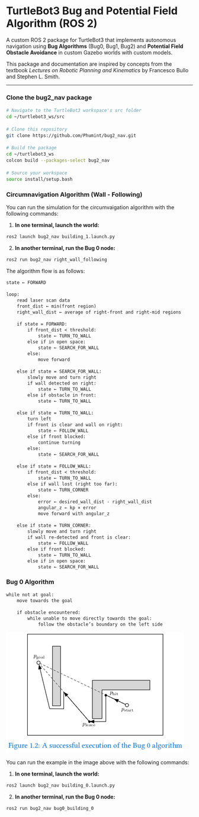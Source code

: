 # TurtleBot3 Bug and Potential Field Algorithm (ROS 2)

A custom ROS 2 package for TurtleBot3 that implements autonomous navigation using **Bug Algorithms** (Bug0, Bug1, Bug2) and **Potential Field Obstacle Avoidance** in custom Gazebo worlds with custom models.

This package and documentation are inspired by concepts from the textbook *Lectures on Robotic Planning and Kinematics* by Francesco Bullo and Stephen L. Smith.

---

### Clone the bug2_nav package

```bash
# Navigate to the TurtleBot3 workspace's src folder
cd ~/turtlebot3_ws/src

# Clone this repository
git clone https://github.com/Phumint/bug2_nav.git

# Build the package
cd ~/turtlebot3_ws
colcon build --packages-select bug2_nav

# Source your workspace
source install/setup.bash
```
### Circumnavigation Algorithm (Wall - Following)
You can run the simulation for the circumvaigation algorithm with the following commands:

1. **In one terminal, launch the world:**

```bash
ros2 launch bug2_nav building_1.launch.py
```
2. **In another terminal, run the Bug 0 node:**
```bash
ros2 run bug2_nav right_wall_following
```
The algorithm flow is as follows:

```
state ← FORWARD

loop:
    read laser scan data
    front_dist ← min(front region)
    right_wall_dist ← average of right-front and right-mid regions

    if state = FORWARD:
        if front_dist < threshold:
            state ← TURN_TO_WALL
        else if in open space:
            state ← SEARCH_FOR_WALL
        else:
            move forward

    else if state = SEARCH_FOR_WALL:
        slowly move and turn right
        if wall detected on right:
            state ← TURN_TO_WALL
        else if obstacle in front:
            state ← TURN_TO_WALL

    else if state = TURN_TO_WALL:
        turn left
        if front is clear and wall on right:
            state ← FOLLOW_WALL
        else if front blocked:
            continue turning
        else:
            state ← SEARCH_FOR_WALL

    else if state = FOLLOW_WALL:
        if front_dist < threshold:
            state ← TURN_TO_WALL
        else if wall lost (right too far):
            state ← TURN_CORNER
        else:
            error ← desired_wall_dist - right_wall_dist
            angular_z ← kp × error
            move forward with angular_z

    else if state = TURN_CORNER:
        slowly move and turn right
        if wall re-detected and front is clear:
            state ← FOLLOW_WALL
        else if front blocked:
            state ← TURN_TO_WALL
        else if in open space:
            state ← SEARCH_FOR_WALL
```
### Bug 0 Algorithm
```
while not at goal:
    move towards the goal

    if obstacle encountered:
        while unable to move directly towards the goal:
            follow the obstacle’s boundary on the left side
```
![Bug 2 Example](images/Screenshot%20from%202025-07-22%2011-04-14.png)

You can run the example in the image above with the following commands:

1. **In one terminal, launch the world:**

```bash
ros2 launch bug2_nav building_0.launch.py
```
2. **In another terminal, run the Bug 0 node:**
```bash
ros2 run bug2_nav bug0_building_0
```

